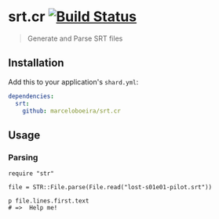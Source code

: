 # srt.cr [![Build Status](https://travis-ci.org/marceloboeira/srt.cr.svg?branch=master)](https://travis-ci.org/marceloboeira/srt.cr)
> Generate and Parse SRT files

## Installation

Add this to your application's `shard.yml`:

```yaml
dependencies:
  srt:
    github: marceloboeira/srt.cr
```

## Usage

### Parsing

```crystal
require "str"

file = STR::File.parse(File.read("lost-s01e01-pilot.srt"))

p file.lines.first.text
# =>  Help me!
```
